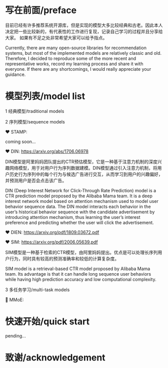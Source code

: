 写在前面/preface
========
目前已经有许多推荐系统开源库，但是实现的模型大多比较经典和古老。因此本人决定把一些比较新的，有代表性的工作进行复现，记录自己学习的过程并且分享给大家。
如果有不足之处非常希望大家可以给予指点。

Currently, there are many open-source libraries for recommendation systems, but most of the implemented models are relatively classic and old. Therefore, I decided to reproduce some of the more recent and representative works, record my learning process and share it with everyone. If there are any shortcomings, I would really appreciate your guidance.

模型列表/model list
========
1 经典模型/traditional models

2 序列模型/sequence models

♥ STAMP: 

coming soon...

♥ DIN: https://arxiv.org/abs/1706.06978

DIN模型是阿里妈妈团队提出的CTR预估模型，它是一种基于注意力机制的深度兴趣网络模型，用于对用户行为序列数据建模。DIN模型通过引入注意力机制，将用户历史行为序列中的每个行为与候选广告进行交互，从而学习到用户的兴趣偏好，并预测用户是否会点击该广告。

DIN (Deep Interest Network for Click-Through Rate Prediction) model is a CTR prediction model proposed by the Alibaba Mama team. It is a deep interest network model based on attention mechanism used to model user behavior sequence data. The DIN model interacts each behavior in the user’s historical behavior sequence with the candidate advertisement by introducing attention mechanism, thus learning the user’s interest preference and predicting whether the user will click the advertisement.

♥ DIEN: https://arxiv.org/pdf/1809.03672.pdf

♥ SIM: https://arxiv.org/pdf/2006.05639.pdf

SIM模型是一种基于检索的CTR模型，由阿里妈妈提出。优点是可以处理长序列用户行为，同时具有较高的预测准确率和较低的计算复杂度。

SIM model is a retrieval-based CTR model proposed by Alibaba Mama team. Its advantage is that it can handle long sequence user behaviors while having high prediction accuracy and low computational complexity.

3 多任务学习/multi-task models

🤔 MMoE:

快速开始/quick start
========
pending...

致谢/acknowledgement
========
